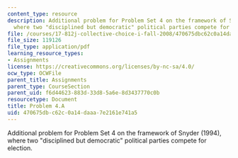 ```yaml
---
content_type: resource
description: Additional problem for Problem Set 4 on the framework of Snyder (1994),
  where two "disciplined but democratic" political parties compete for election.
file: /courses/17-812j-collective-choice-i-fall-2008/470675dbc62c0a14daaa7e2161e741a5_problem4a.pdf
file_size: 119126
file_type: application/pdf
learning_resource_types:
- Assignments
license: https://creativecommons.org/licenses/by-nc-sa/4.0/
ocw_type: OCWFile
parent_title: Assignments
parent_type: CourseSection
parent_uid: f6d44623-883d-33d8-5a6e-8d3437770c0b
resourcetype: Document
title: Problem 4.A
uid: 470675db-c62c-0a14-daaa-7e2161e741a5
---
```

Additional problem for Problem Set 4 on the framework of Snyder (1994), where two "disciplined but democratic" political parties compete for election.